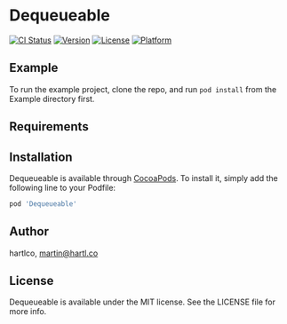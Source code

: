 # Dequeueable

[![CI Status](https://img.shields.io/travis/hartlco/Dequeueable.svg?style=flat)](https://travis-ci.org/hartlco/Dequeueable)
[![Version](https://img.shields.io/cocoapods/v/Dequeueable.svg?style=flat)](https://cocoapods.org/pods/Dequeueable)
[![License](https://img.shields.io/cocoapods/l/Dequeueable.svg?style=flat)](https://cocoapods.org/pods/Dequeueable)
[![Platform](https://img.shields.io/cocoapods/p/Dequeueable.svg?style=flat)](https://cocoapods.org/pods/Dequeueable)

## Example

To run the example project, clone the repo, and run `pod install` from the Example directory first.

## Requirements

## Installation

Dequeueable is available through [CocoaPods](https://cocoapods.org). To install
it, simply add the following line to your Podfile:

```ruby
pod 'Dequeueable'
```

## Author

hartlco, martin@hartl.co

## License

Dequeueable is available under the MIT license. See the LICENSE file for more info.
